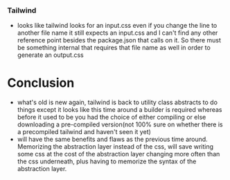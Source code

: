 ### Tailwind

- looks like tailwind looks for an input.css even if you change the line to another file name it still expects an input.css and I can't find any other reference point
besides the package.json that calls on it.  So there must be something internal that requires that file name as well in order to generate an output.css

# Conclusion
- what's old is new again, tailwind is back to utility class abstracts to do things except it looks like this time around a builder is required whereas before it used to be you had the choice of either compiling or else downloading a pre-compiled version(not 100% sure on whether there is a precompiled tailwind and haven't seen it yet)
- will have the same benefits and flaws as the previous time around.  Memorizing the abstraction layer instead of the css, will save writing some css at the cost of the abstraction layer changing more often than the css underneath, plus having to memorize the syntax of the abstraction layer.